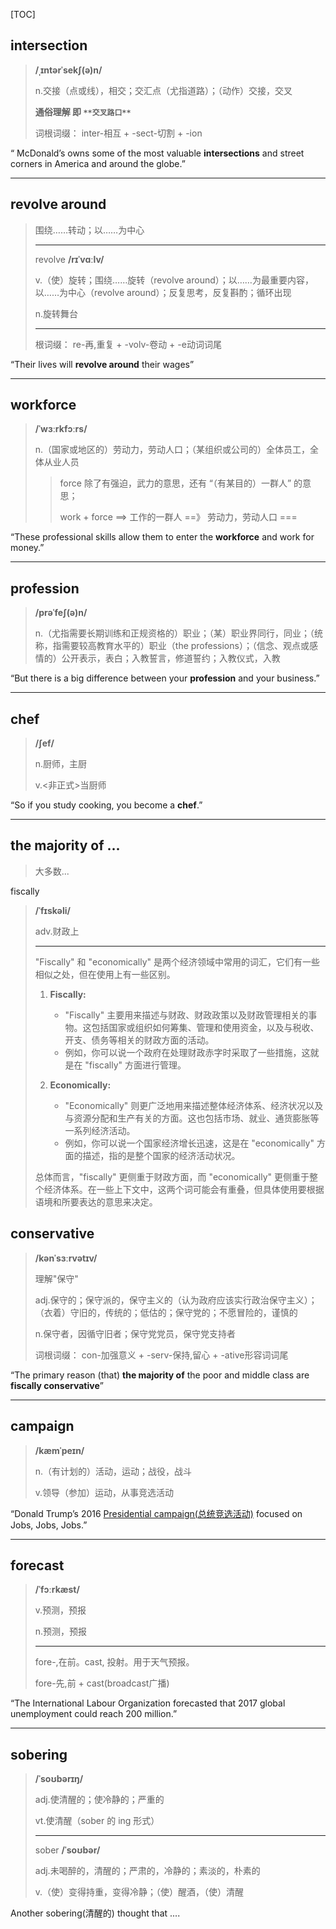 [TOC]

## intersection

> **/ˌɪntərˈsekʃ(ə)n/**
>
> n.交接（点或线），相交；交汇点（尤指道路）；（动作）交接，交叉
>
> **通俗理解  即  `**交叉路口**`**
>
> 词根词缀： inter-相互 + -sect-切割 + -ion

“ McDonald’s owns some of the most valuable **intersections** and street corners in America and around the globe.”

---

## revolve around

> 围绕……转动；以……为中心
>
> ---
>
> revolve  **/rɪˈvɑːlv/**
>
> v.（使）旋转；围绕……旋转（revolve around）；以……为最重要内容，以……为中心（revolve around）；反复思考，反复斟酌；循环出现
>
> n.旋转舞台
>
> ---
>
> 根词缀： re-再,重复 + -volv-卷动 + -e动词词尾

“Their lives will **revolve around** their wages”

---

## workforce

> **/ˈwɜːrkfɔːrs/**
>
> n.（国家或地区的）劳动力，劳动人口；（某组织或公司的）全体员工，全体从业人员
>
> > force 除了有强迫，武力的意思，还有 “（有某目的）一群人” 的意思；
> >
> > work + force  ==>   工作的一群人 ==》 劳动力，劳动人口 ===

“These professional skills allow them to enter the **workforce** and work for money.”

---

## profession

> **/prəˈfeʃ(ə)n/**
>
> n.（尤指需要长期训练和正规资格的）职业；（某）职业界同行，同业；（统称，指需要较高教育水平的）职业（the professions）；（信念、观点或感情的）公开表示，表白；入教誓言，修道誓约；入教仪式，入教

“But there is a big difference between your **profession** and your business.”

---

## chef

> **/ʃef/**
>
> n.厨师，主厨
>
> v.<非正式>当厨师

“So if you study cooking, you become a **chef**.”

---

## the majority of ...

> 大多数...

fiscally

> **/ˈfɪskəli/**
>
> adv.财政上
>
> ---
>
> "Fiscally" 和 "economically" 是两个经济领域中常用的词汇，它们有一些相似之处，但在使用上有一些区别。
>
> 1. **Fiscally:**
>    - "Fiscally" 主要用来描述与财政、财政政策以及财政管理相关的事物。这包括国家或组织如何筹集、管理和使用资金，以及与税收、开支、债务等相关的财政方面的活动。
>    - 例如，你可以说一个政府在处理财政赤字时采取了一些措施，这就是在 "fiscally" 方面进行管理。
>
> 2. **Economically:**
>    - "Economically" 则更广泛地用来描述整体经济体系、经济状况以及与资源分配和生产有关的方面。这也包括市场、就业、通货膨胀等一系列经济活动。
>    - 例如，你可以说一个国家经济增长迅速，这是在 "economically" 方面的描述，指的是整个国家的经济活动状况。
>
> 总体而言，"fiscally" 更侧重于财政方面，而 "economically" 更侧重于整个经济体系。在一些上下文中，这两个词可能会有重叠，但具体使用要根据语境和所要表达的意思来决定。

## conservative

> **/kənˈsɜːrvətɪv/**
>
> 理解"保守"
>
> adj.保守的；保守派的，保守主义的（认为政府应该实行政治保守主义）；（衣着）守旧的，传统的；低估的；保守党的；不愿冒险的，谨慎的
>
> n.保守者，因循守旧者；保守党党员，保守党支持者
>
> 词根词缀： con-加强意义 + -serv-保持,留心 + -ative形容词词尾

“The primary reason (that) **the majority of** the poor and middle class are **fiscally conservative**”

---

## campaign

> **/kæmˈpeɪn/**
>
> n.（有计划的）活动，运动；战役，战斗
>
> v.领导（参加）运动，从事竞选活动

“Donald Trump’s 2016 <u>Presidential campaign(总统竞选活动)</u> focused on Jobs, Jobs, Jobs.”

---

## forecast

> **/ˈfɔːrkæst/**
>
> v.预测，预报
>
> n.预测，预报
>
> ---
>
> fore-,在前。cast, 投射。用于天气预报。
>
>  fore-先,前 + cast(broadcast广播)

“The International Labour Organization forecasted that 2017 global unemployment could reach 200 million.”

---

## sobering

> **/ˈsoʊbərɪŋ/**
>
> adj.使清醒的；使冷静的；严重的
>
> vt.使清醒（sober 的 ing 形式）
>
> ---
>
> sober 	**/ˈsoʊbər/**
>
> adj.未喝醉的，清醒的；严肃的，冷静的；素淡的，朴素的
>
> v.（使）变得持重，变得冷静；（使）醒酒，（使）清醒

Another sobering(清醒的) thought that ....